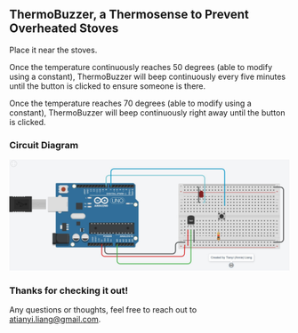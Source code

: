 ## ThermoBuzzer, a Thermosense to Prevent Overheated Stoves

Place it near the stoves. 

Once the temperature continuously reaches 50 degrees (able to modify using a constant), ThermoBuzzer will beep continuously every five minutes until the button is clicked to ensure someone is there.

Once the temperature reaches 70 degrees (able to modify using a constant), ThermoBuzzer will beep continuously right away until the button is clicked.

### Circuit Diagram
![alt text](images/image1.jpg)

### Thanks for checking it out!
Any questions or thoughts, feel free to reach out to atianyi.liang@gmail.com.
